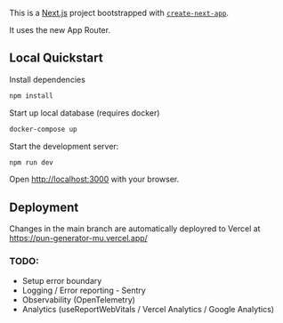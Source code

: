This is a [Next.js](https://nextjs.org/) project bootstrapped with [`create-next-app`](https://github.com/vercel/next.js/tree/canary/packages/create-next-app).

It uses the new App Router.


## Local Quickstart

Install dependencies

```bash
npm install
```

Start up local database (requires docker)

```bash
docker-compose up
```

Start the development server:

```bash
npm run dev
```

Open [http://localhost:3000](http://localhost:3000) with your browser.


## Deployment

Changes in the main branch are automatically deployred to Vercel at https://pun-generator-mu.vercel.app/

### TODO:
- Setup error boundary
- Logging / Error reporting - Sentry
- Observability (OpenTelemetry)
- Analytics (useReportWebVitals / Vercel Analytics / Google Analytics)
